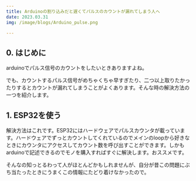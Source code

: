 ```yaml
---
title: Arduinoの割り込みだと遅くてパルスのカウントが漏れてしまう人へ
date: 2023.03.31
img: /image/blogs/Arduino_pulse.png

--- 
```


## 0. はじめに

arduinoでパルス信号のカウントをしたいときありますよね。

でも、カウントするパルス信号がめちゃくちゃ早すぎたり、二つ以上取りたかったりするとカウントが漏れてしまうことがよくあります。そんな時の解決方法の一つを紹介します。

## 1. ESP32を使う

解決方法はこれです。ESP32にはハードウェアでパルスカウンタが載っています。ハードウェアでずっとカウントしてくれているのでメインのloopから好きなときにカウンタにアクセスしてカウント数を呼び出すことができます。しかもarduinoで記述できるのでモノを購入すればすぐに解決します。おススメです。

そんなの知っとるわって人がほとんどかもしれませんが、自分が昔この問題にぶち当たったときにうまくこの情報にたどり着けなかったので。
